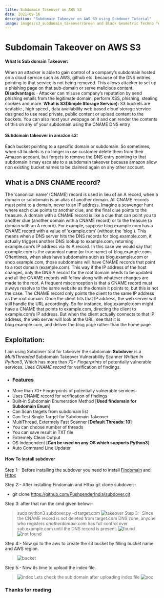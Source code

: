 ```yaml
---
title: Subdomain Takeover on AWS S3
date: 2021-09-16
description: "Subdomain Takeover on AWS S3 using Subdover Tutorial"
image: images/s3_subdomain_takeover/Green and Black Geometric Techno Technology YouTube Channel Art.png
---
```


# Subdomain Takeover on AWS S3

#### What Is Sub domain Takeover:

When an attacker is able to gain control of a company’s subdomain hosted on a cloud service such as AWS, github etc. because of the DNS entries pointing to that service is not being removed. This allows attacker to set up a phishing page on that sub-domain or serve malicious content.
**Disadvantage:**
· Attacker can misuse company’s reputation by send phishing emails from the legitimate domain, perform XSS, phishing, stealing cookies and more.
**What is S3(Simple Storage Service):** S3 buckets are scalable , high speed , data availability web based cloud storage service designed to use read private, public content or upload content to the buckets. You can also host your webpage on it and can render the contents of this on any of your subdomain using the CNAME DNS entry

#### Subdomain takeover in amazon s3:

Each bucket pointing to a specific domain or subdomain. So sometimes, when s3 buckets is no longer in use customer delete them from their Amazon account, but forgets to remove the DNS entry pointing to that subdomain it may escalate to a subdomain takeover because amazon allow non existing bucket names to be claimed again on any other account.

## What is a DNS CNAME record?

The ‘canonical name’ (CNAME) record is used in lieu of an A record, when a domain or subdomain is an alias of another domain. All CNAME records must point to a domain, never to an IP address. Imagine a scavenger hunt where each clue points to another clue, and the final clue points to the treasure. A domain with a CNAME record is like a clue that can point you to another clue (another domain with a CNAME record) or to the treasure (a domain with an A record).
For example, suppose blog.example.com has a CNAME record with a value of ‘example.com’ (without the ‘blog’). This means when a DNS server hits the DNS records for blog.example.com, it actually triggers another DNS lookup to example.com, returning example.com’s IP address via its A record. In this case we would say that example.com is the canonical name (or true name) of blog.example.com.
Oftentimes, when sites have subdomains such as blog.example.com or shop.example.com, those subdomains will have CNAME records that point to a root domain (example.com). This way if the IP address of the host changes, only the DNS A record for the root domain needs to be updated and all the CNAME records will follow along with whatever changes are made to the root.
A frequent misconception is that a CNAME record must always resolve to the same website as the domain it points to, but this is not the case. The CNAME record only points the client to the same IP address as the root domain. Once the client hits that IP address, the web server will still handle the URL accordingly. So for instance, blog.example.com might have a CNAME that points to example.com, directing the client to example.com’s IP address. But when the client actually connects to that IP address, the web server will look at the URL, see that it is blog.example.com, and deliver the blog page rather than the home page.

## Exploitation:

I am using Subdover tool for takeover the subdomain
**Subdover** is a _MultiThreaded_ Subdomain Takeover Vulnerability Scanner _Written In Python3_, Which has more than _70+ Fingerprints_ of potentially vulnerable services. Uses _CNAME record_ for verification of findings.

- ### Features
- More than 70+ Fingerprints of potentially vulnerable services
- Uses CNAME record for verification of findings
- Built-in Subdomain Enumeration Method [**Used findomain for Subdomain Enum**]
- Can Scan targets from subdomain list
- Can Test Single Target for Subdomain Takeover
- MultiThread, Extermely Fast Scanner [**Default Threads: 10**]
- You can choose number of threads
- You can save result in TXT file
- Extremely Clean Output
- OS Independent [**Can be used on any OS which supports Python3**]
- Auto Command Line Updater

#### How To Install subdover

Step 1:- Before installing the subdover you need to install [Findomain](https://github.com/Findomain/Findomain) and [Httpx](https://github.com/projectdiscovery/httpx)

Step 2:- After installing Findomain and Httpx git clone subdover:-

- git clone https://github.com/PushpenderIndia/subdover.git

Step 3: after that run the cmd given below:-
  > sudo python3 subdover.py -d target.com
  > ![takeover](https://i.postimg.cc/43HZfqZG/subdover.jpg)
  > Step 3:- Since the CNAME record is not deleted from
  > target.com DNS zone, anyone who registers _anotherdomain.com_ has full control over sub.example.com until the DNS record is present.
  > ![found](https://i.postimg.cc/Ls0XvwBg/found.jpg) 
  > ![not found](https://i.postimg.cc/mrbcD7VV/not-found.jpg)

Step 4:- Now go to the aws to create the s3 bucket by filling bucket name and AWS region.
  > ![bucket](https://i.postimg.cc/449stmKg/cr-bucket.jpg)
  
Step 5:- Now its time to upload the index file.
  > ![index](https://i.postimg.cc/pXdNCrrr/upload-in.jpg)
  > Lets check the sub domain after uploading index file
  > ![poc](https://i.postimg.cc/gcQySBkh/poc.jpg)

### Thanks for reading